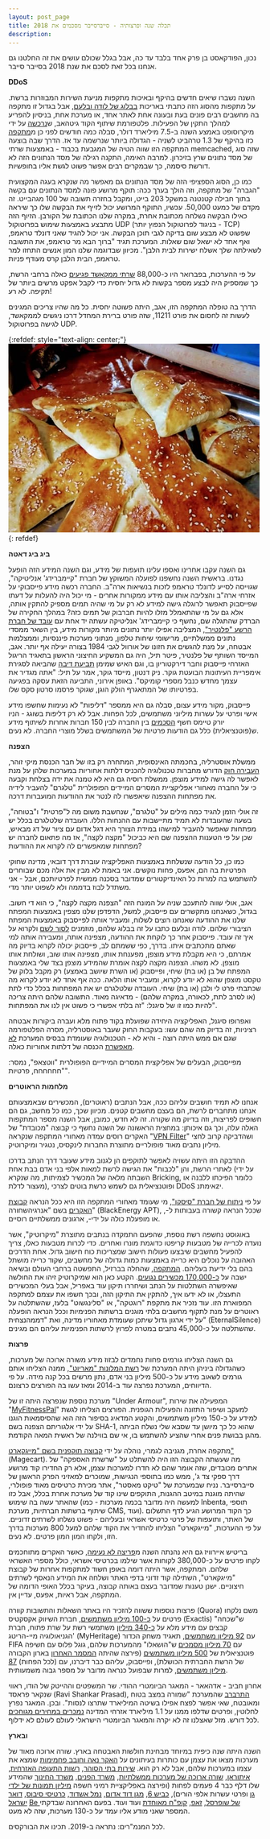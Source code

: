 ```yaml
---
layout: post_page
title: תכלה שנה ופרצותיה - סייברסייבר מסכמים את 2018
description: 
---
```


נכון, הפודקאסט בן פרק אחד בלבד עד כה, אבל בגלל שכולם עושים את זה החלטנו גם אנחנו בכל זאת לסכם את שנת 2018 בסייבר סייבר.

**DDoS**

השנה נשברו שיאים חדשים בהיקף ובאיכות מתקפות מניעת השירות המבוזרות ברשת. על מתקפות מהסוג הזה כתבתי באריכות [בבלוג של לודה ובלעם](https://tech.b48.club/2018/03/03/what-is-dos-and-what-is-ddos.html), אבל בגדול זו מתקפה בה מחשבים רבים פונים בעת ובעונה אחת לאתר אחד, או מערכת אחת, בניסיון להפריע למהלך התקין של הפעילות. פלטפורמת שיתוף הקוד גיטהאב, ש[נרכשה](https://news.microsoft.com/2018/06/04/microsoft-to-acquire-github-for-7-5-billion/) על ידי מיקרוסופט באמצע השנה ב-7.5 מיליארד דולר, סבלה כמה חודשים לפני כן מ[מתקפה](https://www.wired.com/story/github-ddos-memcached/) כזו בהיקף של 1.3 טרהביט לשניה - הגדולה ביותר שנרשמה עד אז. הדרך שבה בוצעה המתקפה הזו שווה הטיה של המגבעת בכבוד - באמצעות שרתי memcached, שזה סוג של מסד נתונים שרץ בזיכרון. למרבה האימה, התקנה רגילה של מסד הנתונים הזה לא דורשת סיסמה, כך שבמקרים רבים אפשר פשוט לגשת אליו בחופשיות. 

כמו כן, הסוג הספציפי הזה של מסד הנתונים גם מאפשר מה שנקרא בעגה המקצועית "הגברה" של מתקפה, וזה הולך בערך ככה: תוקף מרושע פונה למסד הנתונים עם בקשה בתוך חבילה קטנטנה במשקל 203 בייט, ומקבל בחזרה תשובה של 100 מגהבייט. זה מקדם של כמעט 50,000. עכשיו, התוקף המרושע יכול לזייף את הבקשה שלו כך שיראה כאילו הבקשה נשלחה מכתובת אחרת, במקרה שלנו הכתובת של הקורבן. הזיוף הזה מתבצע באמצעות שימוש בפרוטוקול UDP (בניגוד לפרוטוקול הנפוץ יותר - TCP) שפשוט לא מבצע שום בדיקה לגבי תוכן הבקשה. אני יכול להגיד שאני דונלד טראמפ, ואף אחד לא ישאל שום שאלות. המערכת תגיד "ברוך הבא מר טראמפ, את התשובה לשאילתה שלך אשלח ישירות לבית הלבן". מכיוון שבדוגמה שלנו המון אנשים התחזו למר טראמפ, הבית הלבן קרס מעודף פניות.

 על פי ההערכות, בפברואר היו כ-88,000 [שרתי ממקאשד פגיעים](https://threatpost.com/misconfigured-memcached-servers-abused-to-amplify-ddos-attacks/130150/) כאלה ברחבי הרשת, כך שמספיק היה לבצע מספר בקשות לא גדול יחסית כדי לקבל אפקט מרשים ביותר של תקיפה. לא רע!

הדרך בה טופלה המתקפה הזו, אגב, היתה פשוטה יחסית. כל מה שהיו צריכים המגינים לעשות זה לחסום את פורט 11211, שזה פורט ברירת המחדל דרכו ניגשים לממקאשד, לגישה בפרוטוקול UDP. 

{:refdef: style="text-align: center;"}
![fatair](/img/2019-01-08-00.jpg)
{: refdef}

**ביג ביג דאטה**

גם השנה עקבו אחרינו ואספו עלינו תועפות של מידע, וגם השנה המידע הזה הופעל נגדנו. בראשית השנה נחשפנו לפועלה המשוקץ של חברת "קיימברידג' אנליטיקה", שגוייסה לסייע לדונלד טראמפ לזכות בנשיאות ארה"ב. החברה רכשה מידע פייסבוקי על אזרחי ארה"ב והצליבה אותו עם מידע ממקורות אחרים - מי יכול היה להעלות על דעתו שפייסבוק תאפשר לרוגלה גישה למידע לא רק על מי שהיה תמים מספיק להתקין אותה, אלא גם על מי שהתאמלל מזלו להיות חברבוק של תמים כזה? במהלך החקירה של הברדק שהתגלה שם, נחשף כי קיימברידג' אנליטיקה עשתה יד אחת עם [עובד של חברת הרשע "פלנטיר"](https://www.nytimes.com/2018/03/27/us/cambridge-analytica-palantir.html), המצליבה אפילו יותר נתונים מיותר מקורות מידע, בין השאר ממסדי נתונים ממשלתיים, מרישומי שיחות טלפון, מנתוני מערכות פיננסיות, וממצלמות אבטחה, על מנת להגשים את חזונו של אורוול לגבי 1984 בצורה יעילה אף יותר. אגב, המייסד השותף של פלנטיר, פיטר תיל, היה גם המשקיע החיצוני הראשון בתאגיד הריגול האזרחי פייסבוק וחבר דירקטוריון בו, וגם האיש שמימן [תביעת דיבה](http://room404.net/?p=69620) שהביאה לסגירת אימפריית העיתונות הבועטת גוקר. ניק דנטון, מייסד גוקר, אמר על תיל: "אתה מגדיר את עצמך מחדש כנבל מספרי קומיקס". באופן אירוני, התביעה הזאת עסקה בפגיעה בפרטיותו של המתאגרף הולק הוגן, שגוקר פרסמו סרטון סקס שלו.

פייסבוק, מקור מידע עצום, סבלה גם היא ממספר "דליפות" לא נעימות שחשפו מידע אישי ופרטי על עשרות מיליוני משתמשים, לכל הפחות. אבל לא רק דליפות בשוגג -  הניו יורק טיימס חשף [הסכמים](https://www.nytimes.com/2018/12/18/technology/facebook-privacy.html) בין החברה לבין 150 חברות אחרות לשיתוף מידע ש(פוטנציאלית) כלל גם הודעות פרטיות של המשתמשים בשלל מוצרי החברה. לא נעים.

**הצפנה**

ממשלת אוסטרליה, בחכמתה האינסופית, המתחרה רק בזו של חבר הכנסת מיקי זוהר, [העבירה חוק](https://www.bloomberg.com/news/articles/2018-12-06/australia-moves-toward-passing-law-targeting-whatsapp-signal) הדורש מחברות טכנולוגיה להכניס דלתות אחוריות במערכות שלהן על מנת לאפשר לה גישה למידע מוצפן. ממשלת רוסיה גם היא לא טמנה את ידה בצלחת וקבעה כי על החברה מאחורי אפליקציית המסרים המיידים הפופולרית "טלגרם" להעביר לידיה את מפתחות ההצפנה שיאפשרו לה לנטר את ההודעות המועברות דרכה. 

זה אולי הזמן להגיד כמה מילים על "טלגרם", שנחשבת משום מה ל"פרטית" ו"בטוחה", בשעה שהעובדות לא תמיד מתיישבות עם ההנחות הללו. העובדה שלטלגרם בכלל יש מפתחות שאפשר להעביר למישהו במידת הצורך היא דגל אדום עם ציור של דג מבאיש, שכן על פי הטענות ההצפנה שם היא כביכול "מקצה לקצה", אז מה פתאום לחברה יש מפתחות שמאפשרים לה לקרוא את ההודעות? 

כמו כן, כל הודעה שנשלחת באמצעות האפליקציה עוברת דרך דובאי, מדינה שחוקי הפרטיות בה הם, אפעס, פחות נוקשים. אני באמת לא מבין את אלה מכם שבוחרים להשתמש בה למרות כל האינדיקטורים שמדובר בסכנה ממשית לפרטיותכם, אבל - אני משתדל לבוז בדממה ולא לשפוט יותר מדי.

אגב, אולי שווה להתעכב שניה על המונח הזה "הצפנה מקצה לקצה", כי הוא די חשוב. בגדול, כשאנחנו מתקשרים עם פייסבוק, למשל, הדפדפן שלנו מצפין באמצעות המפתח שלנו את ההודעה שאנחנו רוצים לשלוח, ומעביר אותה לפייסבוק באמצעות המפתח הציבורי שלהם. לודה ובלעם כתבו על זה בבלוג שלהם, מוזמנים [לסור לשם](https://tech.b48.club/2018/01/27/how-https-works.html) ולקרוא על איך זה עובד. פייסבוק אחר כך לוקחת את ההודעה, מצפינה אותה, ומעבירה אותה למי שאתם מתכתבים איתו. בדרך, כפי ששמתם לב, פייסבוק יכולה לקרוא בדיוק מה אמרתם, כי היא מקבלת מידע מוצפן, מפענחת אותו, מצפינה אותו שוב, ושולחת אותו מוצפן. לא משהו. הצפנה מקצה לקצה אומרת שהמידע מוצפן בצד שלי באמצעות המפתח של בן (או בת) שיחי, ופייסבוק (או השרת שיושב באמצע) רק מקבל בלוק של טקסט מוצפן שהוא לא יודע לקרוא, ומעביר אותו הלאה. ככה אף אחד לא יודע לקרוא מה שכתבתי פרט לי ולבן (או בת) שיחי. העובדה שלטלגרם יש את המפתחות בכלל כדי לתת (או לסרב לתת, לכאורה, במקרה שלהם) - מדאיגה מאוד. התשובה שלהם היתה צריכה להיות כמו זו של סיגנל: "זה בלתי אפשרי כי פשוט אין לנו את המפתחות".

ואפרופו סיגנל, האפליקציה היחידה שפועלת בקוד פתוח מלא ועברה ביקורות אבטחה רציניות, זה בדיוק מה שהם עשו: בעקבות החוק שעבר באוסטרליה, מסרה הפלטפורמה שגם אם ממש היתה רוצה - והיא לא - הטכנולוגיה שעומדת בבסיס המערכת [לא מאפשרת](https://qz.com/1497092/the-signal-encrypted-app-service-wont-comply-with-australias-assistance-and-access-bill/) הכנסה של דלתות אחוריות כאלה.

מפייסבוק, הבעלים של אפליקצית המסרים המיידיים הפופולרית "ווטצאפ", נמסר: "חחחחחח, פרטיות".

**מלחמות הראוטרים**

אנחנו לא תמיד חושבים עליהם ככה, אבל הנתבים (ראוטרים), המכשירים שבאמצעותם אנחנו מתחברים לרשת, הם בעצם מחשבים קטנים. מכיוון שכך, כמו כל מחשב, גם הם חשופים לפריצות, וזה בדיוק מה שקורה. זה לא חדש, כמובן, אבל השנה מספר המתקפות האלה עלה, וכך גם איכותן: במחצית הראשונה של השנה נחשף כי קבוצה "מכובדת" של האקרים רוסים עמדה מאחורי המתקפה שנקראה "[VPN Filter](http://www.dslreports.com/shownews/Russian-VPN-Filter-Malware-Much-Worse-Than-Previously-Believed-141976)" ושהדביקה קרוב לחצי מיליון נתבים מאוד פופולריים מתוצרת החברות לינקסיס, נטגיר ומיקרוטיק. 

ההדבקה הזו היתה עשויה לאפשר לתוקפים הן לגנוב מידע שעובר דרך הנתב בדרכו לאתרי הרשת, והן "לכבות" את הגישה לרשת למאות אלפי בני אדם בבת אחת (על ידי השבתה מלאה של המכשיר לצמיתות, מה שנקרא Bricking, כלומר הפיכתו ללבנה או מעצור לדלת), ופוטנציאלית גם לשמש כרשת בוטים לצרכי DDoS אימתנzי.

על פי [ניתוח של חברת "סיסקו"](https://blog.talosintelligence.com/2018/05/VPNFilter.html), מי שעומד מאחורי המתקפה הזו היא ככל הנראה [קבוצת האקרים](https://www.kaspersky.com/resource-center/threats/blackenergy) בשם "אנרגיהשחורה" (BlackEnergy APT), שככל הנראה קשורה בעבותות ל-, או מופעלת כולה על ידי-, ארגונים ממשלתיים רוסיים.

באוגוסט נחשפה רשת נוספת, שהפעם התמקדה בנתבים מתוצרת "מיקרוטיק", אשר נועדה לכרייה של מטבעות קריפטו כדוגמת מונרו ואחרים. כדי לכרות מטבעות כאלו, צריך להפעיל מחשבים שיבצעו פעולות חישוב שמצריכות כוח חישוב גדול. אחת הדרכים האהובה על נוכלים היא כרייה באמצעות כמות גדולה של מחשבים, שקוד כרייה מושתל בהם בלי ידיעת בעליהם. [המתקפה](https://securityaffairs.co/wordpress/76084/hacking/mikrotik-routers-cryptomining.html), שהחלה בברזיל, התפשטה ברחבי העולם ובשיאה ישבה על [כ-170,000 מכשירים נגועים](https://www.osradar.com/cryptojacking-campaign-infected-170000-mikrotik-routers/). הקטע כאן הוא שמיקרוטיק זיהו את החולשה שאיפשרה השתלטות על הנתב ושיחררו תיקון עוד באפריל, אבל בעלי המכשירים התעצלו, או לא ידעו איך, להתקין את התיקון הזה, ובכך חשפו את עצמם למתקפה המפוארת הזו. עוד נזכיר את מתקפת "רוגטקה", או "סלינגשוט" בלעז, שהשתלטה על ראוטרים על מנת לתקוף מחשבים בלתי מוגנים ברשתות הפנימיות וככל הנראה הופעלה על ידי ארגון גדול שיתכן שעומדת מאחוריו מדינה, ואת "דממהנצחית" (EternalSilence) שהשתלטה על כ-45,000 נתבים במטרה לפרוץ לרשתות הפנימיות עליהם הם מגינים.

**פרצות**

גם השנה הצליחו גורמים פחות נחמדים לבזוז מידע משורה ארוכה של מערכות, כשהגדולה ביניהן היתה המערכת של [רשת המלונות "מאריוט"](https://www.bloomberg.com/news/articles/2018-11-30/marriott-found-unauthorized-starwood-database-access-since-2014-jp3xbq64), ממנה הצליחו אותם גורמים לשאוב מידע על כ-500 מיליון בני אדם, נתון מרשים בכל קנה מידה. על פי הדיווחים, המערכת נפרצה עוד ב-2014 ומאז עשו בה הפורצים כרצונם.

מערכת נוספת שנפרצה היתה זו של "Under Armour", המפעילה את שירות "[MyFitnessPal](https://slate.com/technology/2018/03/myfitnesspal-hack-under-armour-data-breach.html)" למעקב ושיפור התזונה והפעילות הגופנית. הפורצים הצליחו לגשת למידע על כ-150 מיליון משתמשים, והקטע המדאיג בסיפור הזה הוא שהסיסמאות הוגנו על ידי אלגוריתם הצפנה בשם SHA-1, שהוא כל כך מיושן עד שסבא שלי נשלח הביתה מהגן בבושת פנים אחרי שהציע להשתמש בו, אי שם בווילנה של ראשית המאה הקודמת.

מתקפה אחרת, מגניבה לגמרי, נוהלה על ידי [קבוצה תוקפנית בשם "מייגקארט"](https://www.clearskysec.com/magecart/) (Magecart). מה שעשתה הקבוצה הזו היה להשתלט על "שרשרת האספקה" של אתרים מכובדים, שזה אומר שהם לא חדרו למערכות עצמן, אלא רק החדירו קוד מרושע דרך ספקי צד ג', ממש כמו בתוספי הנגישות, שמוכרים למאזיני הפרק הראשון של סייברסייבר. נניח שבמערכת של "טיקט מאסטר", אתר מכירת כרטיסים מאוד פופולרי, שהיתה מוגנת במיטב ההגנות, התוקפים שינו קוד של מערכת אחרת בכלל, אבל כזו שהאתר עשה בה שימוש (למעשה היה מדובר בכמה מערכות - כמו Inbenta, תוספי שיתוף ברשתות חברתיות, מערכת CMS, ועוד). כך הקוד המרושע הגיע לדף התשלום של האתר, ותועפות של פרטי כרטיסי אשראי ובעליהם - פשוט נשלחו לשרתים זדוניים. על פי ההערכות, "מייגקארט" הצליחו להחדיר את הקוד שלהם למעל 800 מערכות בדרך הזו, ולקחו המון המון פרטים. לא נעים.

בריטיש איירוויז גם היא נהנתה השנה מ[פריצה לא נעימה](https://www.telegraph.co.uk/business/2018/09/06/british-airways-hacked-380000-sets-payment-details-stolen/), כאשר האקרים מתוחכמים לקחו פרטים על כ-380,000 לקוחות אשר שילמו בכרטיסי אשראי, כולל מספרי האשראי שלהם. המתקפה, אשר היתה דומה באופן חשוד למתקפות אחרות של קבוצת "מייגקארט", השתילה קוד זדוני בדפי האתר ושלחה את המידע הנאסף לשרתים חיצוניים. ישנן טענות שמדובר בעצם באותה קבוצה, בעיקר בכלל האופי הדומה של המתקפה, אבל ראיות, אפעס, עדיין אין.

פרצות נוספות ששווה להזכיר היו באתר השאלות והתשובות קוורה (Quora) משם נלקחו פרטים על [כ-100 מיליון משתמשים](https://www.grahamcluley.com/quora-hacked/), חברת השיווק אקסקטיס (Exactis) ש"שכחה" קבצים עם מידע מלא על [כ-340 מיליון](https://www.wired.com/story/exactis-database-leak-340-million-records/) משתמשי רשת על שרת פתוח, חברת הגניאולוגיה מיי-הריטג' (MyHeritage) עם [92 מיליון משתמשים](https://www.marketwatch.com/story/myheritage-dna-site-hack-reveals-risks-associated-with-genealogy-sites-2018-06-06), תאגיד משחק הכדור FIFA עם [70 מיליון מסמכים](https://www.computerworlduk.com/security/fifa-hack-threatens-further-embarrassment-footballs-governing-body-3686106/) ש"הושאלו" מהמערכות שלהם, גוגל פלוס עם חשיפה פוטנציאלית של [500 מיליון משתמשים](https://www.csoonline.com/article/3312636/security/rip-google-plus-shutdown-announced-after-api-bug-exposes-500000-users-details.html) (פירצה שהיתה [המסמר האחרון](https://www.blog.google/technology/safety-security/project-strobe/?mod=article_inline) בארון הקבורה של הרשת החברתית הכושלת), ופייסבוק, עליהם כבר דיברנו, עם (לכל הפחות) [87](https://abcnews.go.com/US/87-million-facebook-users-find-personal-data-breached/story?id=54334187)[ מיליון משתמשים](https://abcnews.go.com/US/87-million-facebook-users-find-personal-data-breached/story?id=54334187), למרות שבפועל כנראה מדובר על מספר גבוה משמעותית.

אחרון חביב - אדהאאר - המאגר הביומטרי ההודי. שר המשפטים וההייטק של הודו, ראווי שנקאר פראסד (Ravi Shankar Prasad), [התרברב](https://www.hindustantimes.com/india-news/aadhaar-database-be-hacked-in-even-a-billion-attempts-ravi-shankar-prasad/story-GZNUitYZuONmcLlfPhckHI.html) שהמערכת "שמורה במצב בטוח ומאובטח, שאי אפשר לפצח אפילו בשיטה המיליארד שתרצו לנסות". ובכן. המאגר נפרץ לחלוטין, ופרטים שדלפו ממנו על 1.1 מיליארד אזרחי המדינה [נמכרים במחירים מגוחכים](https://www.tribuneindia.com/news/nation/rs-500-10-minutes-and-you-have-access-to-billion-aadhaar-details/523361.html) לכל דורש. מזל שאצלנו זה לא יקרה והמאגר הביומטרי הישראלי לעולם לעולם לא ידלוף.

**ובארץ**

השנה היתה שנה כיפית במיוחד מבחינת חולשות האבטחה בארץ. שורה ארוכה מאוד של מערכות מצאו את עצמן עם כותרות בעיתונים על [האקר נאה וחובב פחמימות](https://www.calcalist.co.il/local/articles/0,7340,L-3750336,00.html) שמצא את עצמו במערכות שלהם, אבל לא רק הוא. [שירות בתי הסוהר](http://room404.net/?p=74396#1), [רשות התעופה האזרחית](https://tech.b48.club/2018/06/01/caa-breach-anatomy.html), [איתוראן](https://www.gov.il/he/Departments/news/ituran_violation), [שורה ארוכה של מערכות ממשלתיות](https://www.globes.co.il/news/article.aspx?did=1001247374), [משרד הפנים](https://www.mako.co.il/nexter-internet/security/Article-28f8ff44705d061006.htm), [משרד החינוך](https://www.haaretz.co.il/captain/net/.premium-1.6292134) שהמידע שלו דלף כבר 4 פעמים לפחות (ופירצה באפליקציית רמיני חשפה [מיליון תמונות של ילדי גן](https://www.themarker.com/technation/1.5889107) ופרטי עשרות אלפי הורים), [כביש 6](https://www.themarker.com/technation/1.6430009), [מגן דוד אדום](https://www.themarker.com/1.6555573), [נמל אשדוד](https://www.globes.co.il/news/article.aspx?did=1001247374), [כרטיסי סיבוס](https://www.calcalist.co.il/internet/articles/0,7340,L-3739984,00.html), [דואר ישראל](https://www.mako.co.il/nexter-internet/Article-8f235455be28761006.htm) [Be של שופרסל](https://www.haaretz.co.il/captain/net/.premium-1.6760328), [זאפ](https://www.globes.co.il/news/article.aspx?did=1001225601), [קופ"ח מאוחדת](https://www.themarker.com/technation/1.6613082) ועוד ועוד. בפעם האחרונה שבדקתי המספר שאני מודע אליו עמד על כ-130 מערכות, שזה לא מעט.

לכל המנמ"רים: נתראה ב-2019. תכינו את הבורקסים.

